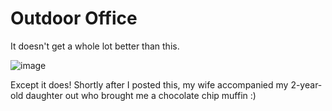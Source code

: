 # Outdoor Office
It doesn't get a whole lot better than this.

![image](http://bryan.ravensight.org/wp-content/uploads/2012/05/wpid-IMG_20120524_075311.jpg)

Except it does! Shortly after I posted this, my wife accompanied my 2-year-old
daughter out who brought me a chocolate chip muffin :)
